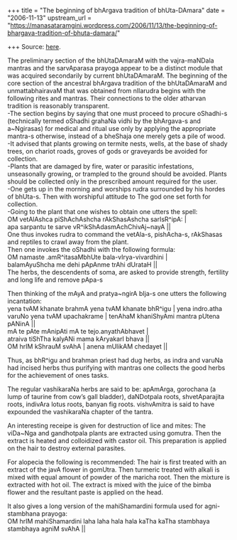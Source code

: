 +++
title = "The beginning of bhArgava tradition of bhUta-DAmara"
date = "2006-11-13"
upstream_url = "https://manasataramgini.wordpress.com/2006/11/13/the-beginning-of-bhargava-tradition-of-bhuta-damara/"

+++
Source: [here](https://manasataramgini.wordpress.com/2006/11/13/the-beginning-of-bhargava-tradition-of-bhuta-damara/).

The preliminary section of the bhUtaDAmaraM with the vajra-maNDala
mantras and the sarvAparasa prayoga appear to be a distinct module that
was acquired secondarily by current bhUtaDAmaraM. The beginning of the
core section of the ancestral bhArgava tradition of the bhUtaDAmaraM and
unmattabhairavaM that was obtained from nIlarudra begins with the
following rites and mantras. Their connections to the older atharvan
tradition is reasonably transparent.  
-The section begins by saying that one must proceed to procure oShadhi-s
(technically termed oShadhi grahaNa vidhi by the bhArgava-s and
a\~Ngirasas) for medical and ritual use only by applying the appropriate
mantra-s otherwise, instead of a bheShaja one merely gets a pile of
wood.  
-It advised that plants growing on termite nests, wells, at the base of
shady trees, on chariot roads, groves of gods or graveyards be avoided
for collection.  
-Plants that are damaged by fire, water or parasitic infestations,
unseasonally growing, or trampled to the ground should be avoided.
Plants should be collected only in the prescribed amount required for
the user.  
-One gets up in the morning and worships rudra surrounded by his hordes
of bhUta-s. Then with worshipful attitude to The god one set forth for
collection.  
-Going to the plant that one wishes to obtain one utters the spell:  
OM vetAlAshca piShAchAshcha rAkShasAshcha sarIsR^ipA: \|  
apa sarpantu te sarve vR^ikShAdasmAchChivAj\~nayA \|\|  
One thus invokes rudra to command the vetAla-s, pishAcha-s, rAkShasas
and reptiles to crawl away from the plant.  
Then one invokes the oShadhi with the following formula:  
OM namaste .amR^itasaMbhUte bala-vIrya-vivardhini \|  
balamAyuShcha me dehi pApAnme trAhi dUrataH \|\|  
The herbs, the descendents of soma, are asked to provide strength,
fertility and long life and remove pApa-s

Then thinking of the mAyA and pratya\~ngirA bIja-s one utters the
following incantation:  
yena tvAM khanate brahmA yena tvAM khanate bhR^igu \| yena indro.atha
varuNo yena tvAM upachakrame \| tenAhaM khaniShyAmi mantra pUtena pANinA
\|\|  
mA te pAte mAnipAti mA te tejo.anyathAbhavet \|  
atraiva tiShTha kalyANi mama kAryakarI bhava \|\|  
OM hrIM kShrauM svAhA \| anena mUlikAM chedayet \|\|

Thus, as bhR^igu and brahman priest had dug herbs, as indra and varuNa
had incised herbs thus purifying with mantras one collects the good
herbs for the achievement of ones tasks.

The regular vashikaraNa herbs are said to be: apAmArga, gorochana (a
lump of taurine from cow’s gall bladder), daNDotpala roots,
shvetAparajita roots, indivAra lotus roots, banyan fig roots.
vishvAmitra is said to have expounded the vashikaraNa chapter of the
tantra.

An interesting receipe is given for destruction of lice and mites: The
viDa\~Nga and gandhotpala plants are extracted using gomutra. Then the
extract is heated and colloidized with castor oil. This preparation is
applied on the hair to destroy external parasites.

For alopecia the following is recommended: The hair is first treated
with an extract of the javA flower in gomUtra. Then turmeric treated
with alkali is mixed with equal amount of powder of the maricha root.
Then the mixture is extracted with hot oil. The extract is mixed with
the juice of the bimba flower and the resultant paste is applied on the
head.

It also gives a long version of the mahiShamardini formula used for
agni-stambhana prayoga:  
OM hrIM mahiShamardini laha laha hala hala kaTha kaTha stambhaya
stambhaya agniM svAhA \|\|

